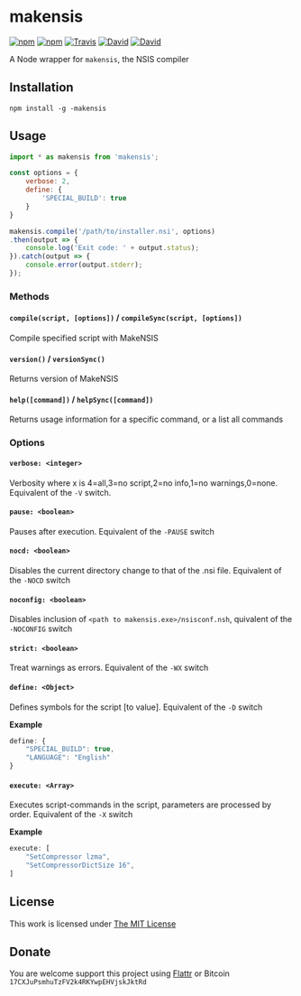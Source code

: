 # makensis

[![npm](https://img.shields.io/npm/l/makensis.svg?style=flat-square)](https://www.npmjs.org/package/makensis)
[![npm](https://img.shields.io/npm/v/makensis.svg?style=flat-square)](https://www.npmjs.org/package/makensis)
[![Travis](https://img.shields.io/travis/idleberg/node-makensis.svg?style=flat-square)](https://travis-ci.org/idleberg/node-makensis)
[![David](https://img.shields.io/david/idleberg/node-makensis.svg?style=flat-square)](https://david-dm.org/idleberg/node-makensis)
[![David](https://img.shields.io/david/dev/idleberg/node-makensis.svg?style=flat-square)](https://david-dm.org/idleberg/node-makensis?type=dev)

A Node wrapper for `makensis`, the NSIS compiler

## Installation

`npm install -g -makensis`

## Usage

```js
import * as makensis from 'makensis';

const options = {
    verbose: 2,
    define: {
        'SPECIAL_BUILD': true
    }
}

makensis.compile('/path/to/installer.nsi', options)
.then(output => {
    console.log('Exit code: ' + output.status);
}).catch(output => {
    console.error(output.stderr);
});
```

### Methods

#### `compile(script, [options])` / `compileSync(script, [options])`

Compile specified script with MakeNSIS

#### `version()` / `versionSync()`

Returns version of MakeNSIS

#### `help([command])` / `helpSync([command])`

Returns usage information for a specific command, or a list all commands

### Options

#### `verbose: <integer>`

Verbosity where x is 4=all,3=no script,2=no info,1=no warnings,0=none. Equivalent of the `-V` switch.

#### `pause: <boolean>`

Pauses after execution. Equivalent of the `-PAUSE` switch

#### `nocd: <boolean>`

Disables the current directory change to that of the .nsi file. Equivalent of the `-NOCD` switch

#### `noconfig: <boolean>`

Disables inclusion of `<path to makensis.exe>/nsisconf.nsh`, quivalent of the `-NOCONFIG` switch

#### `strict: <boolean>`

Treat warnings as errors. Equivalent of the `-WX` switch

#### `define: <Object>`

Defines symbols for the script [to value]. Equivalent of the `-D` switch

**Example**

```js
define: {
    "SPECIAL_BUILD": true,
    "LANGUAGE": "English"
}
```

#### `execute: <Array>`

Executes script-commands in the script, parameters are processed by order. Equivalent of the `-X` switch

**Example**

```js
execute: [
    "SetCompressor lzma",
    "SetCompressorDictSize 16",
]
```

## License

This work is licensed under [The MIT License](https://opensource.org/licenses/MIT)

## Donate

You are welcome support this project using [Flattr](https://flattr.com/submit/auto?user_id=idleberg&url=https://github.com/idleberg/node-makensis) or Bitcoin `17CXJuPsmhuTzFV2k4RKYwpEHVjskJktRd`